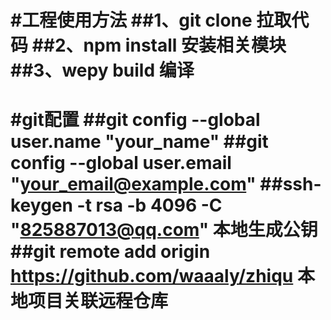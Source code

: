 

#工程使用方法
##1、git clone 拉取代码 
##2、npm install 安装相关模块 
##3、wepy build 编译 
==========================

#git配置
##git config --global user.name "your_name" 
##git config --global user.email "your_email@example.com" 
##ssh-keygen -t rsa -b 4096 -C "825887013@qq.com" 本地生成公钥 
##git remote add origin https://github.com/waaaly/zhiqu 本地项目关联远程仓库 
===========================
